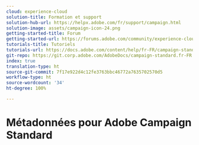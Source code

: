 ```yaml
---
cloud: experience-cloud
solution-title: Formation et support
solution-hub-url: https://helpx.adobe.com/fr/support/campaign.html
solution-image: assets/campaign-icon-24.png
getting-started-title: Forum
getting-started-url: https://forums.adobe.com/community/experience-cloud/marketing-cloud/campaign/standard
tutorials-title: Tutoriels
tutorials-url: https://docs.adobe.com/content/help/fr-FR/campaign-standard-learn/tutorials/overview.html
git-repo: https://git.corp.adobe.com/AdobeDocs/campaign-standard.fr-FR
index: true
translation-type: ht
source-git-commit: 7f17e922d4c12fe3763bbc46772a7635702570d5
workflow-type: ht
source-wordcount: '34'
ht-degree: 100%

---
```



# Métadonnées pour Adobe Campaign Standard
